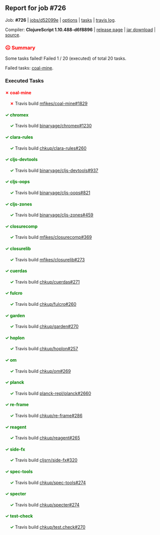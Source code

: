 ## Report for job #726

Job: **#726** | [jobs/d52099e](https://github.com/cljs-oss/canary/commit/d52099e3bd9cf4706448909885ba5c084aee37c7) | [options](options.edn) | [tasks](tasks.edn) | [travis log](https://travis-ci.org/cljs-oss/canary/builds/467369255).

Compiler: **ClojureScript 1.10.488-d6f8896** | [release page](https://github.com/cljs-oss/canary/releases/tag/r1.10.488-d6f8896) | [jar download](https://github.com/cljs-oss/canary/releases/download/r1.10.488-d6f8896/clojurescript-1.10.488-d6f8896.jar) | [source](https://github.com/clojure/clojurescript/commit/d6f8896452b531a273f99f2716aaa08f09600063).

### <b style='color:red'>☹ Summary</b>

Some tasks failed! Failed 1 / 20 (executed) of total 20 tasks.

Failed tasks: [coal-mine](#-coal-mine).

### Executed Tasks

#### <b style='color:red'>&#x2717; coal-mine</b>
&nbsp;&nbsp;&nbsp;&nbsp;<b style='color:red'>&#x2717;</b> Travis build [mfikes/coal-mine#1829](https://travis-ci.org/mfikes/coal-mine/builds/467377385)<br>

#### <b style='color:green'>&#x2713; chromex</b>
&nbsp;&nbsp;&nbsp;&nbsp;<b style='color:green'>&#x2713;</b> Travis build [binaryage/chromex#1230](https://travis-ci.org/binaryage/chromex/builds/467377336)<br>

#### <b style='color:green'>&#x2713; clara-rules</b>
&nbsp;&nbsp;&nbsp;&nbsp;<b style='color:green'>&#x2713;</b> Travis build [chkup/clara-rules#260](https://travis-ci.org/chkup/clara-rules/builds/467377349)<br>

#### <b style='color:green'>&#x2713; cljs-devtools</b>
&nbsp;&nbsp;&nbsp;&nbsp;<b style='color:green'>&#x2713;</b> Travis build [binaryage/cljs-devtools#937](https://travis-ci.org/binaryage/cljs-devtools/builds/467377348)<br>

#### <b style='color:green'>&#x2713; cljs-oops</b>
&nbsp;&nbsp;&nbsp;&nbsp;<b style='color:green'>&#x2713;</b> Travis build [binaryage/cljs-oops#821](https://travis-ci.org/binaryage/cljs-oops/builds/467377371)<br>

#### <b style='color:green'>&#x2713; cljs-zones</b>
&nbsp;&nbsp;&nbsp;&nbsp;<b style='color:green'>&#x2713;</b> Travis build [binaryage/cljs-zones#459](https://travis-ci.org/binaryage/cljs-zones/builds/467377377)<br>

#### <b style='color:green'>&#x2713; closurecomp</b>
&nbsp;&nbsp;&nbsp;&nbsp;<b style='color:green'>&#x2713;</b> Travis build [mfikes/closurecomp#369](https://travis-ci.org/mfikes/closurecomp/builds/467377379)<br>

#### <b style='color:green'>&#x2713; closurelib</b>
&nbsp;&nbsp;&nbsp;&nbsp;<b style='color:green'>&#x2713;</b> Travis build [mfikes/closurelib#273](https://travis-ci.org/mfikes/closurelib/builds/467377383)<br>

#### <b style='color:green'>&#x2713; cuerdas</b>
&nbsp;&nbsp;&nbsp;&nbsp;<b style='color:green'>&#x2713;</b> Travis build [chkup/cuerdas#271](https://travis-ci.org/chkup/cuerdas/builds/467377397)<br>

#### <b style='color:green'>&#x2713; fulcro</b>
&nbsp;&nbsp;&nbsp;&nbsp;<b style='color:green'>&#x2713;</b> Travis build [chkup/fulcro#260](https://travis-ci.org/chkup/fulcro/builds/467377399)<br>

#### <b style='color:green'>&#x2713; garden</b>
&nbsp;&nbsp;&nbsp;&nbsp;<b style='color:green'>&#x2713;</b> Travis build [chkup/garden#270](https://travis-ci.org/chkup/garden/builds/467377403)<br>

#### <b style='color:green'>&#x2713; hoplon</b>
&nbsp;&nbsp;&nbsp;&nbsp;<b style='color:green'>&#x2713;</b> Travis build [chkup/hoplon#257](https://travis-ci.org/chkup/hoplon/builds/467377411)<br>

#### <b style='color:green'>&#x2713; om</b>
&nbsp;&nbsp;&nbsp;&nbsp;<b style='color:green'>&#x2713;</b> Travis build [chkup/om#269](https://travis-ci.org/chkup/om/builds/467377413)<br>

#### <b style='color:green'>&#x2713; planck</b>
&nbsp;&nbsp;&nbsp;&nbsp;<b style='color:green'>&#x2713;</b> Travis build [planck-repl/planck#2660](https://travis-ci.org/planck-repl/planck/builds/467377494)<br>

#### <b style='color:green'>&#x2713; re-frame</b>
&nbsp;&nbsp;&nbsp;&nbsp;<b style='color:green'>&#x2713;</b> Travis build [chkup/re-frame#286](https://travis-ci.org/chkup/re-frame/builds/467377417)<br>

#### <b style='color:green'>&#x2713; reagent</b>
&nbsp;&nbsp;&nbsp;&nbsp;<b style='color:green'>&#x2713;</b> Travis build [chkup/reagent#265](https://travis-ci.org/chkup/reagent/builds/467377443)<br>

#### <b style='color:green'>&#x2713; side-fx</b>
&nbsp;&nbsp;&nbsp;&nbsp;<b style='color:green'>&#x2713;</b> Travis build [cljsrn/side-fx#320](https://travis-ci.org/cljsrn/side-fx/builds/467377429)<br>

#### <b style='color:green'>&#x2713; spec-tools</b>
&nbsp;&nbsp;&nbsp;&nbsp;<b style='color:green'>&#x2713;</b> Travis build [chkup/spec-tools#274](https://travis-ci.org/chkup/spec-tools/builds/467377475)<br>

#### <b style='color:green'>&#x2713; specter</b>
&nbsp;&nbsp;&nbsp;&nbsp;<b style='color:green'>&#x2713;</b> Travis build [chkup/specter#274](https://travis-ci.org/chkup/specter/builds/467377478)<br>

#### <b style='color:green'>&#x2713; test-check</b>
&nbsp;&nbsp;&nbsp;&nbsp;<b style='color:green'>&#x2713;</b> Travis build [chkup/test.check#270](https://travis-ci.org/chkup/test.check/builds/467377490)<br>
